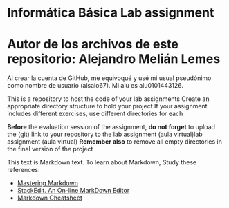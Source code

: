 # Informática Básica Lab assignment 
# Autor de los archivos de este repositorio: Alejandro Melián Lemes
Al crear la cuenta de GitHub, me equivoqué y usé mi usual pseudónimo como nombre de usuario (alsalo67).
Mi alu es alu0101443126.

This is a repository to host the code of your lab assignments
Create an appropriate directory structure to hold your project
If your assignment includes different exercises, use different directories for each

**Before** the evaluation session of the assignment, **do not forget** to upload the (git) link to your repository to the lab assignment (aula virtual)lab assignment (aula virtual)
**Remember also** to remove all empty directories in the final version of the project

This text is Markdown text. To learn about Markdown, Study these references:
* [Mastering Markdown](https://guides.github.com/features/mastering-markdown/)
* [StackEdit. An On-line MarkDown Editor](https://stackedit.io/)
* [Markdown Cheatsheet](https://github.com/adam-p/markdown-here/wiki/Markdown-Cheatsheet)

